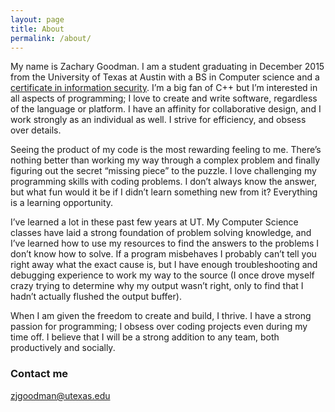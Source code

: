 ```yaml
---
layout: page
title: About
permalink: /about/
---
```


My name is Zachary Goodman. I am a student graduating in December 2015 from the University of Texas at Austin with a BS in Computer science and a [certificate in information security](http://www.cs.utexas.edu/undergraduate-program/academics/certificate-programs/infosec). I’m a big fan of C++ but I’m interested in all aspects of programming; I love to create and write software, regardless of the language or platform. I have an affinity for collaborative design, and I work strongly as an individual as well. I strive for efficiency, and obsess over details.

Seeing the product of my code is the most rewarding feeling to me. There’s nothing better than working my way through a complex problem and finally figuring out the secret “missing piece” to the puzzle. I love challenging my programming skills with coding problems. I don’t always know the answer, but what fun would it be if I didn’t learn something new from it? Everything is a learning opportunity.

I’ve learned a lot in these past few years at UT. My Computer Science classes have laid a strong foundation of problem solving knowledge, and I’ve learned how to use my resources to find the answers to the problems I don’t know how to solve. If a program misbehaves I probably can’t tell you right away what the exact cause is, but I have enough troubleshooting and debugging experience to work my way to the source (I once drove myself crazy trying to determine why my output wasn’t right, only to find that I hadn’t actually flushed the output buffer).

When I am given the freedom to create and build, I thrive. I have a strong passion for programming; I obsess over coding projects even during my time off. I believe that I will be a strong addition to any team, both productively and socially.

### Contact me

[zjgoodman@utexas.edu](mailto:zjgoodman@utexas.edu)

